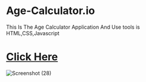 # Age-Calculator.io
This Is The Age Calculator Application 
And Use tools is HTML,CSS,Javascript


#  [Click Here](https://sathipe123.github.io/Age-Calculator.io/)
![Screenshot (28)](https://user-images.githubusercontent.com/92565653/213130669-5455e3f2-8adc-4cdd-81df-805e5b7bbd09.png)

